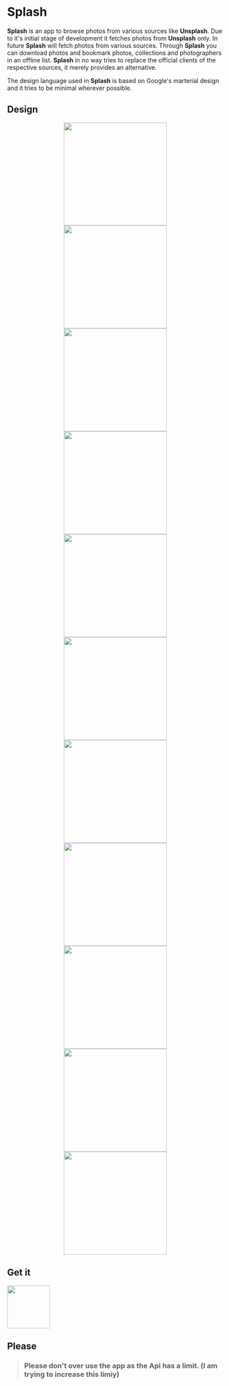 # Splash
<b>Splash</b> is an app to browse photos from various sources like <b>Unsplash</b>. Due to it's initial stage of development it 
fetches photos from <b>Unsplash</b> only. In future <b>Splash</b> will fetch photos from various sources. Through <b>Splash</b> 
you can download photos and bookmark photos, collections and photographers in an offline list. <b>Splash</b> in no way tries to 
replace the official clients of the respective sources, it merely provides an alternative.

The design language used in <b>Splash</b> is based on Google's marterial design and it tries to be minimal wherever 
possible.

## Design

<div align="center">
<img width="240" src="https://github.com/amanshuraikwar/splash/blob/master/screenshots/ss-home-1.jpg">
</div>

<div align="center">
<img width="240" src="https://github.com/amanshuraikwar/splash/blob/master/screenshots/ss-home-2.jpg">
</div>

<div align="center">
<img width="240" src="https://github.com/amanshuraikwar/splash/blob/master/screenshots/ss-photo-desc-1.jpg">
</div>

<div align="center">
<img width="240" src="https://github.com/amanshuraikwar/splash/blob/master/screenshots/ss-collections-1.jpg">
</div>

<div align="center">
<img width="240" src="https://github.com/amanshuraikwar/splash/blob/master/screenshots/ss-collection-desc-1.jpg">
</div>

<div align="center">
<img width="240" src="https://github.com/amanshuraikwar/splash/blob/master/screenshots/ss-collection-desc-2.jpg">
</div>

<div align="center">
<img width="240" src="https://github.com/amanshuraikwar/splash/blob/master/screenshots/ss-user-desc-1.jpg">
</div>

<div align="center">
<img width="240" src="https://github.com/amanshuraikwar/splash/blob/master/screenshots/ss-user-desc-2.jpg">
</div>

<div align="center">
<img width="240" src="https://github.com/amanshuraikwar/splash/blob/master/screenshots/ss-search-1.jpg">
</div>

<div align="center">
<img width="240" src="https://github.com/amanshuraikwar/splash/blob/master/screenshots/ss-search-2.jpg">
</div>

<div align="center">
<img width="240" src="https://github.com/amanshuraikwar/splash/blob/master/screenshots/ss-downloads.jpg">
</div>

## Get it
[<img height="100" src="https://github.com/amanshuraikwar/splash/blob/master/screenshots/en_badge_web_generic.png">](https://play.google.com/store/apps/details?id=com.sonu.app.splash&hl=en)

## Please
> ### Please don't over use the app as the Api has a limit. (I am trying to increase this limiy)
